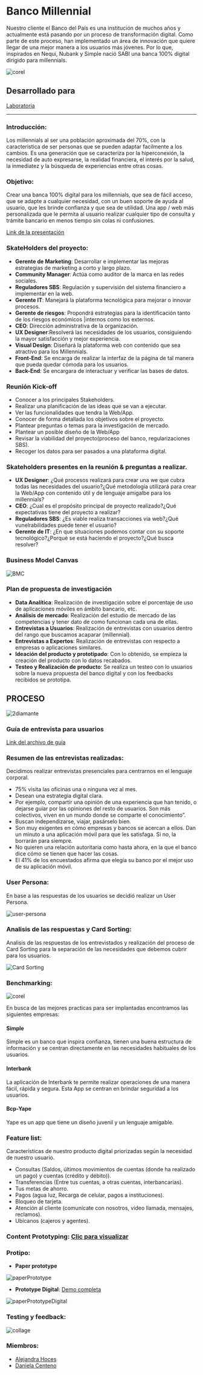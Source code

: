 # Banco Millennial

Nuestro cliente el Banco del País es una institución de muchos años y actualmente está pasando por un proceso de transformación digital. Como parte de este proceso, han implementado un área de innovación que quiere llegar de una mejor manera a los usuarios más jóvenes. Por lo que, inspirados en Nequi, Nubank y Simple nació SABI una banca 100% digital dirigido para millennials.

![corel](OOJMTQ14.png)

## Desarrollado para

[Laboratoria](http://www.laboratoria.la/)
___

### Introducción:

Los millennials al ser una población aproximada del 70%, con la caracteristica de ser personas que se pueden adaptar facilmente a los cambios. Es una generación que se caracteriza por la hiperconexión, la necesidad de auto expresarse, la realidad financiera, el interés por la salud, la inmediatez y la búsqueda de experiencias entre otras cosas.

### Objetivo:

Crear una banca 100% digital para los millennials, que sea de fácil acceso, que se adapte a cualquier necesidad, con un buen soporte de ayuda al usuario, que les brinde confianza y que sea de utilidad. Una app / web más personalizada que le permita al usuario realizar cualquier tipo de consulta y trámite bancario en menos tiempo sin colas ni confusiones.

[Link de la presentación](https://docs.google.com/presentation/d/1IidnhES_ktjlBexaw6KgnrKLCoHs6xrZquP4pc6_9g4/edit)

### SkateHolders del proyecto:

* **Gerente de Marketing**: Desarrollar e implementar las mejoras estrategias de marketing a corto y largo plazo.
* **Community Manager**: Actúa como auditor de la marca en las redes sociales.
* **Reguladores SBS**: Regulación y supervisión del sistema financiero a implementar en la web.
* **Gerente IT**: Manejará la plataforma tecnológica para mejorar o innovar procesos.
* **Gerente de riesgos**: Propondrá estrategias para la identificación tanto de los riesgos  económicos  |internos como los externos.
* **CEO**: Dirección administrativa de la organización.
* **UX Designer**:Resolverá las necesidades de los usuarios, consiguiendo la mayor satisfacción y mejor experiencia.
* **Visual Design**: Diseñará la plataforma web con contenido que sea atractivo para los Millennials.
* **Front-End**: Se encarga de realizar la interfaz de la página de tal manera que pueda quedar cómoda para los usuarios.
* **Back-End**: Se encargara de interactuar y verificar las bases de datos.

### Reunión Kick-off

* Conocer a los principales Stakeholders.
* Realizar una planificación de las ideas que se van a ejecutar.
* Ver las funcionalidades que tendra la Web/App.
* Conocer de forma detallada los objetivos sobre el proyecto.
* Plantear preguntas o temas para la investigación de mercado.
* Plantear un posible diseño de la Web/App
* Revisar la viabilidad del proyecto(proceso del banco, regularizaciones SBS).
* Recoger los datos para ser pasados a una plataforma digital.

### Skateholders presentes en la reunión & preguntas a realizar.

* **UX Designer**: ¿Qué procesos realizará para crear una we que cubra todas las necesidades del usuario?¿Qué metodología utilizará para crear la Web/App con contenido útil y de lenguaje amigalbe para los millennials?
* **CEO**: ¿Cual es el propósito principal de proyecto realizado?¿Qué expectativas tiene del proyecto a realizar?
* **Reguladores SBS**: ¿Es viable realiza transacciones via web?¿Qué vunelrabilidades puede tener el usuario?
* **Gerente de IT**: ¿En que situaciones podemos contar con su soporte tecnológico?¿Porqué se está haciendo el proyecto?¿Qué busca resolver?

### Business Model Canvas
![BMC](assets/documents/bmc.png)
### Plan de propuesta de investigación

* **Data Analítica**: Realización de investigación sobre el porcentaje de uso de aplicaciones móviles en ámbito bancario, etc.
* **Análisis de mercado**: Realización del estudio de mercado de las competencias y tener dato de como funcionan cada una de ellas.
* **Entrevistas a Usuarios**: Realización de entrevistas con usuarios dentro del rango que buscamos acaparar (millennial).
* **Entrevistas a Expertos**: Realización de entrevistas con respecto a empresas o aplicaciones similares.
* **Ideación del producto y prototipado**: Con lo obtenido, se empieza la creación del producto con lo datos recabados.
* **Testeo y Realización de producto**: Se realiza un testeo con lo usuarios sobre la nueva propuesta del banco digital y con los feedbacks recibidos se prototipa.  
## PROCESO  
![2diamante](https://user-images.githubusercontent.com/31807340/37246469-41235a16-2477-11e8-9ac1-17ef9d88a1f4.png)

### Guía de entrevista para usuarios 
[Link del archivo de guía](https://docs.google.com/document/d/1Q53O030YK2eXA-HvkJxDAnTNqPbEHFnSbx-wbpYsNMY/edit)  
### Resumen de las entrevistas realizadas:
Decidimos realizar entrevistas presenciales para centrarnos en el lenguaje corporal.   
-  75% visita las oficinas una o ninguna vez al mes.  
-  Desean una estrategia digital clara.  
-  Por ejemplo, compartir una opinión de una experiencia que han tenido, o dejarse guiar por las opiniones del resto de usuarios. Son más colectivos, viven en un mundo donde se comparte el conocimiento”.  
-  Buscan independizarse, viajar, pasárselo bien.  
-  Son muy exigentes en cómo empresas y bancos se acercan a ellos. Dan un minuto a una aplicación móvil para que les satisfaga. Si no, la borrarán para siempre.  
-  No quieren una relación autoritaria como hasta ahora, en la que el banco dice cómo se tienen que hacer las cosas.  
-  El 41% de los encuestados afirma que elegía su banco por el mejor uso de su aplicación móvil.  

### User Persona:
En base a las respuestas de los usuarios se decidió realizar un User Persona.

![user-persona](assets/documents/user-persona.png)

### Analisis de las respuestas y Card Sorting:
Analisis de las respuestas de los entrevistados y realización del proceso de Card Sorting para la separación de las necesidades que debemos cubrir para los usuarios.

![Card Sorting](assets/documents/cardSorting.jpg)

### Benchmarking:  
![corel](https://user-images.githubusercontent.com/31807340/37255926-8e658fc4-2521-11e8-8939-13d6783435f5.png)  

En busca de las mejores practicas para ser implantadas encontramos las siguientes empresas:  
#### **Simple**
Simple es un banco que inspira confianza, tienen una buena estructura de información y se centran directamente en las necesidades habituales de los usuarios.  
#### **Interbank**
La aplicación de Interbank te permite realizar operaciones de una manera fácil, rápida y segura. Esta App se centran en brindar seguridad a los usuarios.  
#### **Bcp-Yape**
Yape es un app que tiene un diseño juvenil y un lenguaje amigable.

### Feature list:

Características de nuestro producto digital priorizadas según la necesidad de nuestro usuario.
- Consultas (Saldos, últimos movimientos de cuentas (donde ha realizado un pago) y cuentas (crédito y débito)).
- Transferencias (Entre tus cuentas, a otras cuentas, interbancarias).
- Tus metas de ahorro.
- Pagos (agua luz, Recarga de celular, pagos a instituciones).
- Bloqueo de tarjeta.
- Atención al cliente (comunícate con nosotros, video llamada, mensajes, reclamos).
- Ubícanos (cajeros y agentes).

### Content Prototyping: [Clic para visualizar](https://docs.google.com/document/d/1E3DhWLPYFCzkVqU-p-hPOvgaTQXgfrDRwTpYEi9H1Eg/edit)
### Protipo:

* **Paper prototype**

![paperPrototype](assets/documents/paperprototype.jpg)

* **Prototype Digital**: [Demo completa](https://marvelapp.com/628i8jb)

![paperPrototypeDigital](assets/documents/previ.jpg)

### Testing y feedback:

![collage](assets/documents/collage.jpg)

### Miembros:
* [Alejandra Hoces](https://github.com/alejandraHoces)
* [Daniela Centeno](https://github.com/DDCenteno)
